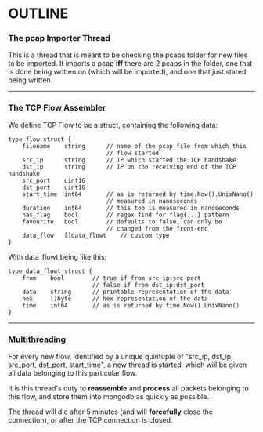 # OUTLINE

### The pcap Importer Thread
This is a thread that is meant to be checking the pcaps folder for new files to be imported. It imports a pcap **iff** there are 2 pcaps in the folder, one that is done being written on (which will be imported), and one that just stared being written.

----

### The TCP Flow Assembler
We define TCP Flow to be a struct, containing the following data:

    type flow struct {
        filename    string      // name of the pcap file from which this
                                // flow started
        src_ip      string      // IP which started the TCP handshake
        dst_ip      string      // IP on the receiving end of the TCP handshake
        src_port    uint16
        dst_port    uint16
        start_time  int64       // as is returned by time.Now().UnixNano()
                                // measured in nanoseconds
        duration    int64       // this too is measured in nanoseconds
        has_flag    bool        // regex find for flag{...} pattern
        favourite   bool        // defaults to false, can only be
                                // changed from the front-end
        data_flow   []data_flowt    // custom type
    }

With data_flowt being like this:

    type data_flowt struct {
        from    bool        // true if from src_ip:src_port
                            // false if from dst_ip:dst_port
        data    string      // printable representation of the data
        hex     []byte      // hex representation of the data
        time    int64       // as is returned by time.Now().UnixNano()
    }

----

### Multithreading

For every new flow, identified by a unique quintuple of "src_ip, dst_ip, src_port, dst_port, start_time", a new thread is started, which will be given all data belonging to this particular flow.

It is this thread's duty to **reassemble** and **process** all packets belonging to this flow, and store them into mongodb as quickly as possible.

The thread will die after 5 minutes (and will **forcefully** close the connection), or after the TCP connection is closed.